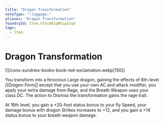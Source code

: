 ```yaml
---
title: "Dragon Transformation"
noteType: ":luggage:"
aliases: "Dragon Transformation"
foundryId: Item.tFSs8NJqMOipdJqd
tags:
  - Item
---
```


# Dragon Transformation
![[icons-sundries-books-book-red-exclamation.webp|150]]

You transform into a ferocious Large dragon, gaining the effects of 6th-level _[[Dragon Form]]_ except that you use your own AC and attack modifier, you apply your extra damage from Rage, and the Breath Weapon uses your class DC. The action to Dismiss the transformation gains the rage trait.

At 18th level, you gain a +20-foot status bonus to your fly Speed, your damage bonus with dragon Strikes increases to +12, and you gain a +14 status bonus to your breath weapon damage.
